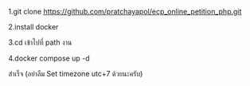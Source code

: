 1.git clone https://github.com/pratchayapol/ecp_online_petition_php.git


2.install docker 


3.cd เข้าไปที่ path งาน


4.docker compose up -d

สำเร็จ
(อย่าลืม Set timezone utc+7 ด้วยนะครับ)
 
